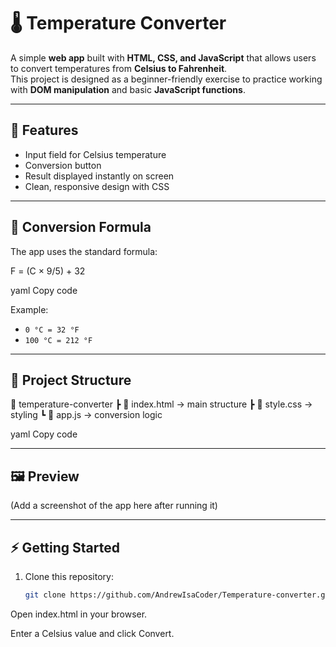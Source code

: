 # 🌡️ Temperature Converter  

A simple **web app** built with **HTML, CSS, and JavaScript** that allows users to convert temperatures from **Celsius to Fahrenheit**.  
This project is designed as a beginner-friendly exercise to practice working with **DOM manipulation** and basic **JavaScript functions**.  

---

## 🚀 Features  
- Input field for Celsius temperature  
- Conversion button  
- Result displayed instantly on screen  
- Clean, responsive design with CSS  

---

## 🧮 Conversion Formula  
The app uses the standard formula:  

F = (C × 9/5) + 32

yaml
Copy code

Example:  
- `0 °C = 32 °F`  
- `100 °C = 212 °F`  

---

## 📂 Project Structure  
📁 temperature-converter
┣ 📄 index.html → main structure
┣ 📄 style.css → styling
┗ 📄 app.js → conversion logic

yaml
Copy code

---

## 🖼️ Preview  
(Add a screenshot of the app here after running it)  

---

## ⚡ Getting Started  

1. Clone this repository:  
   ```bash
   git clone https://github.com/AndrewIsaCoder/Temperature-converter.git
Open index.html in your browser.

Enter a Celsius value and click Convert.
